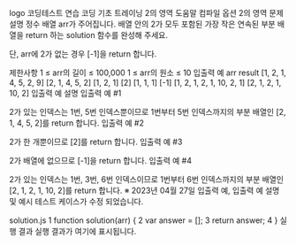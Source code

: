 logo
코딩테스트 연습
코딩 기초 트레이닝
2의 영역
도움말
컴파일 옵션
2의 영역
문제 설명
정수 배열 arr가 주어집니다. 배열 안의 2가 모두 포함된 가장 작은 연속된 부분 배열을 return 하는 solution 함수를 완성해 주세요.

단, arr에 2가 없는 경우 [-1]을 return 합니다.

제한사항
1 ≤ arr의 길이 ≤ 100,000
1 ≤ arr의 원소 ≤ 10
입출력 예
arr	result
[1, 2, 1, 4, 5, 2, 9]	[2, 1, 4, 5, 2]
[1, 2, 1]	[2]
[1, 1, 1]	[-1]
[1, 2, 1, 2, 1, 10, 2, 1]	[2, 1, 2, 1, 10, 2]
입출력 예 설명
입출력 예 #1

2가 있는 인덱스는 1번, 5번 인덱스뿐이므로 1번부터 5번 인덱스까지의 부분 배열인 [2, 1, 4, 5, 2]를 return 합니다.
입출력 예 #2

2가 한 개뿐이므로 [2]를 return 합니다.
입출력 예 #3

2가 배열에 없으므로 [-1]을 return 합니다.
입출력 예 #4

2가 있는 인덱스는 1번, 3번, 6번 인덱스이므로 1번부터 6번 인덱스까지의 부분 배열인 [2, 1, 2, 1, 10, 2]를 return 합니다.
※ 2023년 04월 27일 입출력 예, 입출력 예 설명 및 예시 테스트 케이스가 수정 되었습니다.

solution.js
1
function solution(arr) {
2
    var answer = [];
3
    return answer;
4
}
실행 결과
실행 결과가 여기에 표시됩니다.